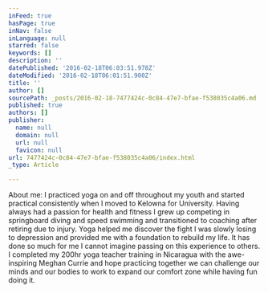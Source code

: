 ```yaml
---
inFeed: true
hasPage: true
inNav: false
inLanguage: null
starred: false
keywords: []
description: ''
datePublished: '2016-02-18T06:03:51.978Z'
dateModified: '2016-02-18T06:01:51.900Z'
title: ''
author: []
sourcePath: _posts/2016-02-18-7477424c-0c84-47e7-bfae-f538035c4a06.md
published: true
authors: []
publisher:
  name: null
  domain: null
  url: null
  favicon: null
url: 7477424c-0c84-47e7-bfae-f538035c4a06/index.html
_type: Article

---
```

About me: I practiced yoga on and off throughout my youth and started practical consistently when I moved to Kelowna for University. Having always had a passion for health and fitness I grew up competing in springboard diving and speed swimming and transitioned to coaching after retiring due to injury.  Yoga helped me discover the fight I was slowly losing to depression and provided me with a foundation to rebuild my life. It has done so much for me I cannot imagine passing on this experience to others. I completed my 200hr yoga teacher training in Nicaragua with the awe-inspiring Meghan Currie and hope practicing together we can challenge our minds and our bodies to work to expand our comfort zone while having fun doing it.